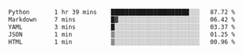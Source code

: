 <!--START_SECTION:waka-->

```txt
Python       1 hr 39 mins    ██████████████████████░░░   87.72 %
Markdown     7 mins          █▓░░░░░░░░░░░░░░░░░░░░░░░   06.42 %
YAML         3 mins          █░░░░░░░░░░░░░░░░░░░░░░░░   03.37 %
JSON         1 min           ▒░░░░░░░░░░░░░░░░░░░░░░░░   01.25 %
HTML         1 min           ▒░░░░░░░░░░░░░░░░░░░░░░░░   00.96 %
```

<!--END_SECTION:waka-->
